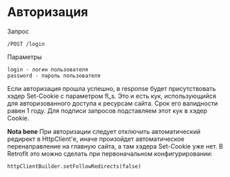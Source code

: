 # Авторизация
Запрос
```
/POST /login
```
Параметры
```
login - логин пользователя
password - пароль пользователя
```
Если авторизация прошла успешно, в response будет присутствовать хэдер Set-Cookie с параметром fl_s. Это и есть кук, использующийся для авторизованного доступа к ресурсам сайта. Срок его валидности равен 1 году.
Для подписи запросов подставляем этот кук в хэдер Cookie.

**Nota bene** При авторизации следует отключить автоматический редирект в HttpClient'е, иначе произойдет автоматическое перенаправление на главную сайта, а там хэдера Set-Cookie уже нет. В Retrofit это можно сделать при первоначальном конфигурировании:
```
httpClientBuilder.setFollowRedirects(false)
```
